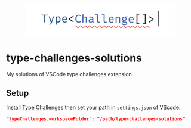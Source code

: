 <p align='center'>
  <a href="https://github.com/type-challenges/type-challenges" target="_blank">
    <img src='./screenshots/logo.svg' width='400'/>
  </a>
</p>

# type-challenges-solutions

My solutions of VSCode type challenges extension.

## Setup

Install [Type Challenges](https://marketplace.visualstudio.com/items?itemName=YRM.type-challenges) then set your path in `settings.json` of VScode.

```json
"typeChallenges.workspaceFolder": "/path/type-challenges-solutions"
```
